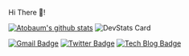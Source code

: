 Hi There 👋!

[![Atobaum's github stats](https://github-readme-stats.vercel.app/api?username=Atobaum)](https://github.com/anuraghazra/github-readme-stats)
![DevStats Card](https://devstats.me/?username=atobaum)

[![Gmail Badge](https://img.shields.io/badge/Gmail-d14836?style=flat-square&logo=Gmail&logoColor=white&link=mailto:atobaum@gmail.com)](mailto:atobaum@gmail.com)
[![Twitter Badge](http://img.shields.io/badge/Twitter-1DA1F2?style=flat-square&logo=twitter&logoColor=white&link=https://twitter.com/atobaum/)](https://twitter.com/atobaum/)
[![Tech Blog Badge](http://img.shields.io/badge/-Blog-black?style=flat-square&logo=github&link=https://atobaum.dev/)](https://atobaum.dev/)
